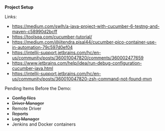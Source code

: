 **Project Setup**

Links:
- https://medium.com/swlh/a-java-project-with-cucumber-6-testng-and-maven-c58990d2bcff
- https://toolsqa.com/cucumber-tutorial/
- https://medium.com/@jitendra.pisal44/cucumber-pico-container-use-in-automation-79c597d0ef04
- https://intellij-support.jetbrains.com/hc/en-us/community/posts/360010047820/comments/360002477659
- https://www.jetbrains.com/help/idea/run-debug-configuration-cucumber-java.html
- https://intellij-support.jetbrains.com/hc/en-us/community/posts/360010047820-zsh-command-not-found-mvn

Pending Items Before the Demo:

- ~~Config files~~
- ~~Driver Manager~~
- Remote Driver
- ~~Reports~~
- ~~Log Manager~~
- Jenkins and Docker containers